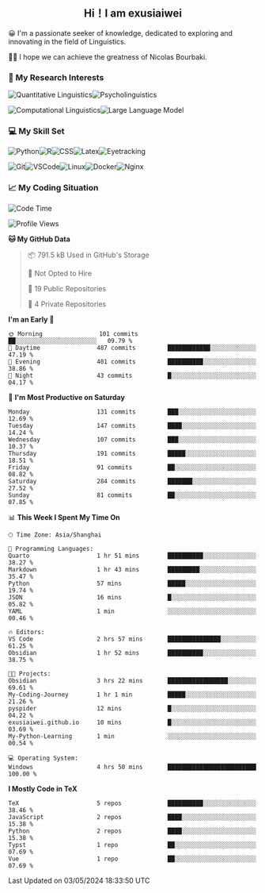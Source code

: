   

## <div align="center">Hi！I am exusiaiwei</div>  

😀 I'm a passionate seeker of knowledge, dedicated to exploring and innovating in the field of Linguistics.

🙋‍♂️ I hope we can achieve the greatness of Nicolas Bourbaki.

### 🔬 My Research Interests  

![Quantitative Linguistics](https://img.shields.io/badge/Quantitative%20Linguistics-%230072CC.svg?&style=for-the-badge&logo=appveyor&logoColor=white)![Psycholinguistics](https://img.shields.io/badge/Psycholinguistics-%2301a3a1.svg?&style=for-the-badge&logo=AWS%20Amplify&logoColor=white)

![Computational Linguistics](https://img.shields.io/badge/Computational%20Linguistics-%231877F2.svg?&style=for-the-badge&logo=Markdown&logoColor=white)![Large Language Model](https://img.shields.io/badge/Large%20Language%20Model-%23F76300.svg?&style=for-the-badge&logo=Android&logoColor=white)

### 💻 My Skill Set

![Python](https://img.shields.io/badge/Python-%2314354C.svg?style=for-the-badge&logo=python&logoColor=white&color=2AB3E3)![R](https://img.shields.io/badge/-R-276DC3?style=for-the-badge&logo=r&logoColor=white)![CSS](https://img.shields.io/badge/-CSS-1572B6?style=for-the-badge&logo=css3&logoColor=white)![Latex](https://img.shields.io/badge/-Latex-008080?style=for-the-badge&logo=latex&logoColor=white)![Eyetracking](https://img.shields.io/badge/Eyetracking-%230078D6?style=for-the-badge&logo=SearXNG&logoColor=#3050FF)

![Git](https://img.shields.io/badge/-Git-F05032?style=for-the-badge&logo=git&logoColor=white)![VSCode](https://img.shields.io/badge/-VSCode-007ACC?style=for-the-badge&logo=visual-studio-code&logoColor=white)![Linux](https://img.shields.io/badge/-Linux-FCC624?style=for-the-badge&logo=linux&logoColor=black)![Docker](https://img.shields.io/badge/-Docker-2496ED?style=for-the-badge&logo=docker&logoColor=white)![Nginx](https://img.shields.io/badge/-Nginx-009639?style=for-the-badge&logo=nginx&logoColor=white)

### 📈 My Coding Situation

<!--START_SECTION:waka-->
![Code Time](http://img.shields.io/badge/Code%20Time-119%20hrs%2034%20mins-blue)

![Profile Views](http://img.shields.io/badge/Profile%20Views-0-blue)

**🐱 My GitHub Data** 

> 📦 791.5 kB Used in GitHub's Storage 
 > 
> 🚫 Not Opted to Hire
 > 
> 📜 19 Public Repositories 
 > 
> 🔑 4 Private Repositories 
 > 
**I'm an Early 🐤** 

```text
🌞 Morning                101 commits         ██░░░░░░░░░░░░░░░░░░░░░░░   09.79 % 
🌆 Daytime                487 commits         ████████████░░░░░░░░░░░░░   47.19 % 
🌃 Evening                401 commits         ██████████░░░░░░░░░░░░░░░   38.86 % 
🌙 Night                  43 commits          █░░░░░░░░░░░░░░░░░░░░░░░░   04.17 % 
```
📅 **I'm Most Productive on Saturday** 

```text
Monday                   131 commits         ███░░░░░░░░░░░░░░░░░░░░░░   12.69 % 
Tuesday                  147 commits         ████░░░░░░░░░░░░░░░░░░░░░   14.24 % 
Wednesday                107 commits         ███░░░░░░░░░░░░░░░░░░░░░░   10.37 % 
Thursday                 191 commits         █████░░░░░░░░░░░░░░░░░░░░   18.51 % 
Friday                   91 commits          ██░░░░░░░░░░░░░░░░░░░░░░░   08.82 % 
Saturday                 284 commits         ███████░░░░░░░░░░░░░░░░░░   27.52 % 
Sunday                   81 commits          ██░░░░░░░░░░░░░░░░░░░░░░░   07.85 % 
```


📊 **This Week I Spent My Time On** 

```text
🕑︎ Time Zone: Asia/Shanghai

💬 Programming Languages: 
Quarto                   1 hr 51 mins        ██████████░░░░░░░░░░░░░░░   38.27 % 
Markdown                 1 hr 43 mins        █████████░░░░░░░░░░░░░░░░   35.47 % 
Python                   57 mins             █████░░░░░░░░░░░░░░░░░░░░   19.74 % 
JSON                     16 mins             █░░░░░░░░░░░░░░░░░░░░░░░░   05.82 % 
YAML                     1 min               ░░░░░░░░░░░░░░░░░░░░░░░░░   00.46 % 

🔥 Editors: 
VS Code                  2 hrs 57 mins       ███████████████░░░░░░░░░░   61.25 % 
Obsidian                 1 hr 52 mins        ██████████░░░░░░░░░░░░░░░   38.75 % 

🐱‍💻 Projects: 
Obsidian                 3 hrs 22 mins       █████████████████░░░░░░░░   69.61 % 
My-Coding-Journey        1 hr 1 min          █████░░░░░░░░░░░░░░░░░░░░   21.26 % 
pyspider                 12 mins             █░░░░░░░░░░░░░░░░░░░░░░░░   04.22 % 
exusiaiwei.github.io     10 mins             █░░░░░░░░░░░░░░░░░░░░░░░░   03.69 % 
My-Python-Learning       1 min               ░░░░░░░░░░░░░░░░░░░░░░░░░   00.54 % 

💻 Operating System: 
Windows                  4 hrs 50 mins       █████████████████████████   100.00 % 
```

**I Mostly Code in TeX** 

```text
TeX                      5 repos             ██████████░░░░░░░░░░░░░░░   38.46 % 
JavaScript               2 repos             ████░░░░░░░░░░░░░░░░░░░░░   15.38 % 
Python                   2 repos             ████░░░░░░░░░░░░░░░░░░░░░   15.38 % 
Typst                    1 repo              ██░░░░░░░░░░░░░░░░░░░░░░░   07.69 % 
Vue                      1 repo              ██░░░░░░░░░░░░░░░░░░░░░░░   07.69 % 
```




 Last Updated on 03/05/2024 18:33:50 UTC
<!--END_SECTION:waka-->
